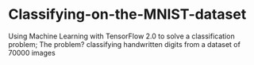 # Classifying-on-the-MNIST-dataset
Using Machine Learning with TensorFlow 2.0 to solve a classification problem; The problem? classifying handwritten digits from a dataset of 70000 images
